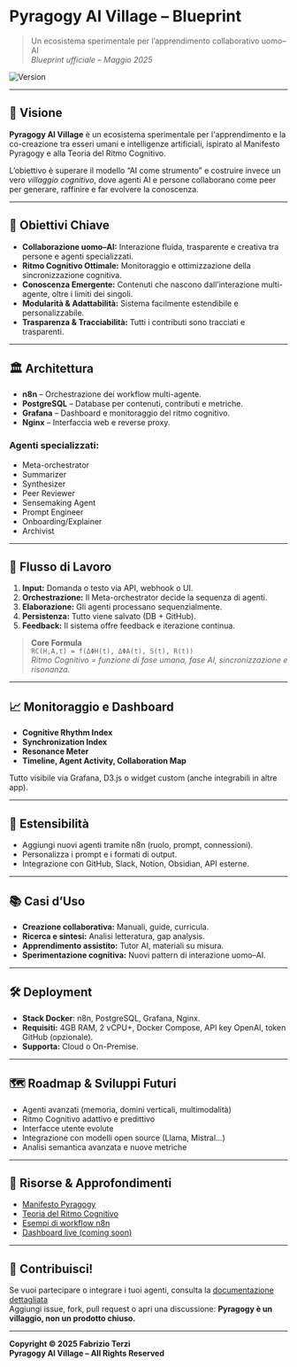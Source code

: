 # Pyragogy AI Village – Blueprint

> Un ecosistema sperimentale per l’apprendimento collaborativo uomo–AI  
> *Blueprint ufficiale – Maggio 2025*

![Version](https://img.shields.io/badge/version-1.0.0-blue)

---

## 🚀 Visione

**Pyragogy AI Village** è un ecosistema sperimentale per l'apprendimento e la co-creazione tra esseri umani e intelligenze artificiali, ispirato al Manifesto Pyragogy e alla Teoria del Ritmo Cognitivo.

L’obiettivo è superare il modello “AI come strumento” e costruire invece un vero *villaggio cognitivo*, dove agenti AI e persone collaborano come peer per generare, raffinire e far evolvere la conoscenza.

---

## 🔑 Obiettivi Chiave

- **Collaborazione uomo–AI:** Interazione fluida, trasparente e creativa tra persone e agenti specializzati.
- **Ritmo Cognitivo Ottimale:** Monitoraggio e ottimizzazione della sincronizzazione cognitiva.
- **Conoscenza Emergente:** Contenuti che nascono dall’interazione multi-agente, oltre i limiti dei singoli.
- **Modularità & Adattabilità:** Sistema facilmente estendibile e personalizzabile.
- **Trasparenza & Tracciabilità:** Tutti i contributi sono tracciati e trasparenti.

---

## 🏛️ Architettura

- **n8n** – Orchestrazione dei workflow multi-agente.
- **PostgreSQL** – Database per contenuti, contributi e metriche.
- **Grafana** – Dashboard e monitoraggio del ritmo cognitivo.
- **Nginx** – Interfaccia web e reverse proxy.

### Agenti specializzati:

- Meta-orchestrator
- Summarizer
- Synthesizer
- Peer Reviewer
- Sensemaking Agent
- Prompt Engineer
- Onboarding/Explainer
- Archivist

---

## 🔄 Flusso di Lavoro

1. **Input:** Domanda o testo via API, webhook o UI.
2. **Orchestrazione:** Il Meta-orchestrator decide la sequenza di agenti.
3. **Elaborazione:** Gli agenti processano sequenzialmente.
4. **Persistenza:** Tutto viene salvato (DB + GitHub).
5. **Feedback:** Il sistema offre feedback e iterazione continua.

> **Core Formula**  
> `RC(H,A,t) = f(ΔΦH(t), ΔΦA(t), S(t), R(t))`  
> *Ritmo Cognitivo = funzione di fase umana, fase AI, sincronizzazione e risonanza.*

---

## 📈 Monitoraggio e Dashboard

- **Cognitive Rhythm Index**
- **Synchronization Index**
- **Resonance Meter**
- **Timeline, Agent Activity, Collaboration Map**

Tutto visibile via Grafana, D3.js o widget custom (anche integrabili in altre app).

---

## 🧩 Estensibilità

- Aggiungi nuovi agenti tramite n8n (ruolo, prompt, connessioni).
- Personalizza i prompt e i formati di output.
- Integrazione con GitHub, Slack, Notion, Obsidian, API esterne.

---

## 📚 Casi d’Uso

- **Creazione collaborativa:** Manuali, guide, curricula.
- **Ricerca e sintesi:** Analisi letteratura, gap analysis.
- **Apprendimento assistito:** Tutor AI, materiali su misura.
- **Sperimentazione cognitiva:** Nuovi pattern di interazione uomo–AI.

---

## 🛠️ Deployment

- **Stack Docker**: n8n, PostgreSQL, Grafana, Nginx.
- **Requisiti:** 4GB RAM, 2 vCPU+, Docker Compose, API key OpenAI, token GitHub (opzionale).
- **Supporta:** Cloud o On-Premise.

---

## 🗺️ Roadmap & Sviluppi Futuri

- Agenti avanzati (memoria, domini verticali, multimodalità)
- Ritmo Cognitivo adattivo e predittivo
- Interfacce utente evolute
- Integrazione con modelli open source (Llama, Mistral…)
- Analisi semantica avanzata e nuove metriche

---

## 📎 Risorse & Approfondimenti

- [Manifesto Pyragogy](https://docs.pyragogy.org/core/why/)
- [Teoria del Ritmo Cognitivo](https://docs.pyragogy.org/experiments/applied/)
- [Esempi di workflow n8n](https://n8n.io/workflows/)
- [Dashboard live (coming soon)](https://dashboard.pyragogy.org)

---

## 🤝 Contribuisci!

Se vuoi partecipare o integrare i tuoi agenti, consulta la [documentazione dettagliata](./docs/)  
Aggiungi issue, fork, pull request o apri una discussione: **Pyragogy è un villaggio, non un prodotto chiuso.**

---

**Copyright © 2025 Fabrizio Terzi  
Pyragogy AI Village – All Rights Reserved**



